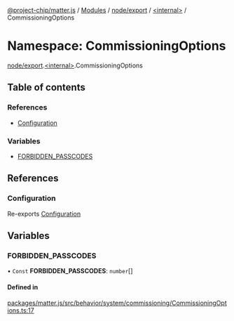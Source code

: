 [@project-chip/matter.js](../README.md) / [Modules](../modules.md) / [node/export](node_export.md) / [\<internal\>](node_export._internal_.md) / CommissioningOptions

# Namespace: CommissioningOptions

[node/export](node_export.md).[\<internal\>](node_export._internal_.md).CommissioningOptions

## Table of contents

### References

- [Configuration](node_export._internal_.CommissioningOptions.md#configuration)

### Variables

- [FORBIDDEN\_PASSCODES](node_export._internal_.CommissioningOptions.md#forbidden_passcodes)

## References

### Configuration

Re-exports [Configuration](../interfaces/behavior_cluster_export._internal_.Configuration.md)

## Variables

### FORBIDDEN\_PASSCODES

• `Const` **FORBIDDEN\_PASSCODES**: `number`[]

#### Defined in

[packages/matter.js/src/behavior/system/commissioning/CommissioningOptions.ts:17](https://github.com/project-chip/matter.js/blob/c0d55745d5279e16fdfaa7d2c564daa31e19c627/packages/matter.js/src/behavior/system/commissioning/CommissioningOptions.ts#L17)
